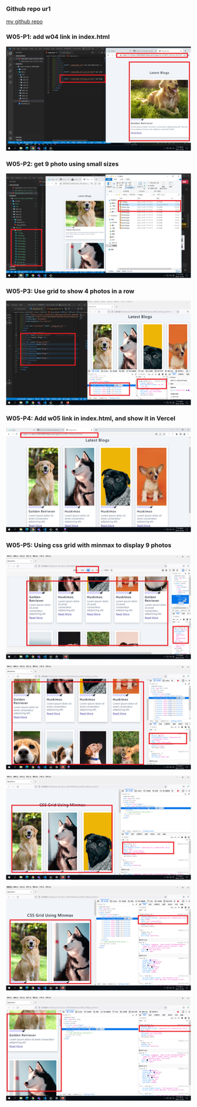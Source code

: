 ### Github repo ur1

[my github repo](https://github.com/kurch1117/sweb-1N-demo-209418069)

### W05-P1: add w04 link in index.html

![](w05-p1.png)

### W05-P2: get 9 photo using small sizes

![](w05-p2.png)

### W05-P3: Use grid to show 4 photos in a row

![](w05-p3.png)

### W05-P4: Add w05 link in index.html, and show it in Vercel

![](w05-p4.png)

### W05-P5: Using css grid with minmax to display 9 photos

![](w05-p5-1.png)

![](w05-p5-2.png)

![](w05-p5-3.png)

![](w05-p5-4.png)

![](w05-p5-5.png)
